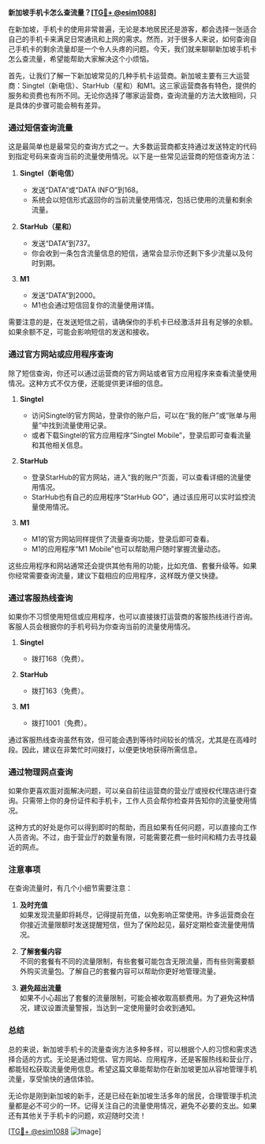 **新加坡手机卡怎么查流量？[[TG💪+ @esim1088](https://t.me/s/esim1088)]**

在新加坡，手机卡的使用非常普遍，无论是本地居民还是游客，都会选择一张适合自己的手机卡来满足日常通讯和上网的需求。然而，对于很多人来说，如何查询自己手机卡的剩余流量却是一个令人头疼的问题。今天，我们就来聊聊新加坡手机卡怎么查流量，希望能帮助大家解决这个小烦恼。

首先，让我们了解一下新加坡常见的几种手机卡运营商。新加坡主要有三大运营商：Singtel（新电信）、StarHub（星和）和M1。这三家运营商各有特色，提供的服务和资费也有所不同。无论你选择了哪家运营商，查询流量的方法大致相同，只是具体的步骤可能会稍有差异。

### **通过短信查询流量**

这是最简单也是最常见的查询方式之一。大多数运营商都支持通过发送特定的代码到指定号码来查询当前的流量使用情况。以下是一些常见运营商的短信查询方法：

1. **Singtel（新电信）**  
   - 发送“DATA”或“DATA INFO”到168。
   - 系统会以短信形式返回你的当前流量使用情况，包括已使用的流量和剩余流量。

2. **StarHub（星和）**  
   - 发送“DATA”到737。
   - 你会收到一条包含流量信息的短信，通常会显示你还剩下多少流量以及何时到期。

3. **M1**  
   - 发送“DATA”到2000。
   - M1也会通过短信回复你的流量使用详情。

需要注意的是，在发送短信之前，请确保你的手机卡已经激活并且有足够的余额。如果余额不足，可能会影响短信的发送和接收。

### **通过官方网站或应用程序查询**

除了短信查询，你还可以通过运营商的官方网站或者官方应用程序来查看流量使用情况。这种方式不仅方便，还能提供更详细的信息。

1. **Singtel**  
   - 访问Singtel的官方网站，登录你的账户后，可以在“我的账户”或“账单与用量”中找到流量使用记录。
   - 或者下载Singtel的官方应用程序“Singtel Mobile”，登录后即可查看流量和其他相关信息。

2. **StarHub**  
   - 登录StarHub的官方网站，进入“我的账户”页面，可以查看详细的流量使用情况。
   - StarHub也有自己的应用程序“StarHub GO”，通过该应用可以实时监控流量使用情况。

3. **M1**  
   - M1的官方网站同样提供了流量查询功能，登录后即可查看。
   - M1的应用程序“M1 Mobile”也可以帮助用户随时掌握流量动态。

这些应用程序和网站通常还会提供其他有用的功能，比如充值、套餐升级等。如果你经常需要查询流量，建议下载相应的应用程序，这样既方便又快捷。

### **通过客服热线查询**

如果你不习惯使用短信或应用程序，也可以直接拨打运营商的客服热线进行咨询。客服人员会根据你的手机号码为你查询当前的流量使用情况。

1. **Singtel**  
   - 拨打168（免费）。
   
2. **StarHub**  
   - 拨打163（免费）。
   
3. **M1**  
   - 拨打1001（免费）。

通过客服热线查询虽然有效，但可能会遇到等待时间较长的情况，尤其是在高峰时段。因此，建议在非繁忙时间拨打，以便更快地获得所需信息。

### **通过物理网点查询**

如果你更喜欢面对面解决问题，可以亲自前往运营商的营业厅或授权代理店进行查询。只需带上你的身份证件和手机卡，工作人员会帮你检查并告知你的流量使用情况。

这种方式的好处是你可以得到即时的帮助，而且如果有任何问题，可以直接向工作人员咨询。不过，由于营业厅的数量有限，可能需要花费一些时间和精力去寻找最近的网点。

### **注意事项**

在查询流量时，有几个小细节需要注意：

1. **及时充值**  
   如果发现流量即将耗尽，记得提前充值，以免影响正常使用。许多运营商会在你接近流量限额时发送提醒短信，但为了保险起见，最好定期检查流量使用情况。

2. **了解套餐内容**  
   不同的套餐有不同的流量限制，有些套餐可能包含无限流量，而有些则需要额外购买流量包。了解自己的套餐内容可以帮助你更好地管理流量。

3. **避免超出流量**  
   如果不小心超出了套餐的流量限制，可能会被收取高额费用。为了避免这种情况，建议设置流量警报，当达到一定使用量时会收到通知。

### **总结**

总的来说，新加坡手机卡的流量查询方法多种多样，可以根据个人的习惯和需求选择合适的方式。无论是通过短信、官方网站、应用程序，还是客服热线和营业厅，都能轻松获取流量使用信息。希望这篇文章能帮助你在新加坡更加从容地管理手机流量，享受愉快的通信体验。

无论你是刚到新加坡的新手，还是已经在新加坡生活多年的居民，合理管理手机流量都是必不可少的一环。记得关注自己的流量使用情况，避免不必要的支出。如果还有其他关于手机卡的问题，欢迎随时交流！

[[TG💪+ @esim1088](https://t.me/s/esim1088) ![Image](https://i.postimg.cc/4NQfJmqS/Snipaste-2025-05-13-00-14-12.png)]